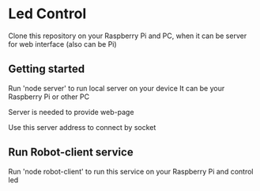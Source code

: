 # Led Control

Clone this repository on your Raspberry Pi and PC, when it can be server for web interface (also can be Pi)

## Getting started

Run 'node server' to run local server on your device
It can be your Raspberry Pi or other PC

Server is needed to provide web-page

Use this server address to connect by socket

## Run Robot-client service

Run 'node robot-client' to run this service on your Raspberry Pi and control led
